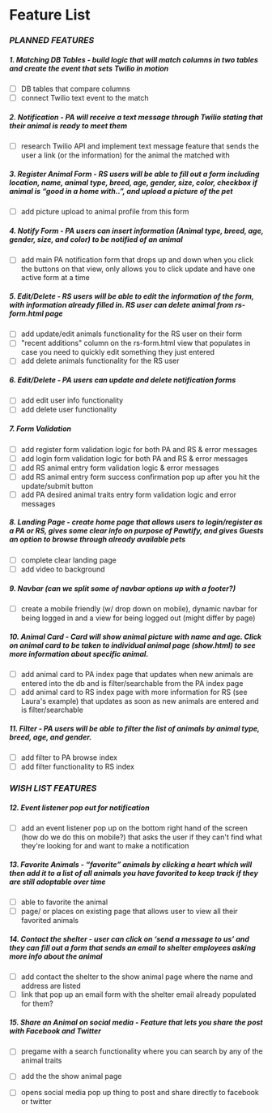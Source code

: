 # Feature List

### *PLANNED FEATURES*
##### 1. Matching DB Tables - build logic that will match columns in two tables and create the event that sets Twilio in motion
- [ ] DB tables that compare columns
- [ ] connect Twilio text event to the match
##### 2. Notification - PA will receive a text message through Twilio stating that their animal is ready to meet them
- [ ] research Twilio API and implement text message feature that sends the user a link (or the information) for the animal the matched with
##### 3. Register Animal Form - RS users will be able to fill out a form including location, name, animal type, breed, age, gender, size, color, checkbox if animal is “good in a home with..”, and upload a picture of the pet
- [ ] add picture upload to animal profile from this form
##### 4. Notify Form - PA users can insert information (Animal type, breed, age, gender, size, and color) to be notified of an animal
- [ ] add main PA notification form that drops up and down when you click the buttons on that view, only allows you to click update and have one active form at a time
##### 5. Edit/Delete - RS users will be able to edit the information of the form, with information already filled in. RS user can delete animal from rs-form.html page
- [ ] add update/edit animals functionality for the RS user on their form
- [ ] "recent additions" column on the rs-form.html view that populates in case you need to quickly edit something they just entered
- [ ] add delete animals functionality for the RS user
##### 6. Edit/Delete - PA users can update and delete notification forms 
- [ ] add edit user info functionality
- [ ] add delete user functionality
##### 7. Form Validation
- [ ] add register form validation logic for both PA and RS & error messages
- [ ] add login form validation logic for both PA and RS & error messages
- [ ] add RS animal entry form validation logic & error messages
- [ ] add RS animal entry form success confirmation pop up after you hit the update/submit button
- [ ] add PA desired animal traits entry form validation logic and error messages
##### 8. Landing Page - create home page that allows users to login/register as a PA or RS, gives some clear info on purpose of Pawtify, and gives Guests an option to browse through already available pets
- [ ] complete clear landing page
- [ ] add video to background
##### 9. Navbar (can we split some of navbar options up with a footer?)
- [ ] create a mobile friendly (w/ drop down on mobile), dynamic navbar for being logged in and a view for being logged out (might differ by page)
##### 10. Animal Card - Card will show animal picture with name and age. Click on animal card to be taken to individual animal page (show.html) to see more information about specific animal.
- [ ] add animal card to PA index page that updates when new animals are entered into the db and is filter/searchable from the PA index page
- [ ] add animal card to RS index page with more information for RS (see Laura's example) that updates as soon as new animals are entered and is filter/searchable
##### 11. Filter - PA users will be able to filter the list of animals by animal type, breed, age, and gender.
- [ ] add filter to PA browse index 
- [ ] add filter functionality to RS index

### *WISH LIST FEATURES*
##### 12. Event listener pop out for notification
- [ ] add an event listener pop up on the bottom right hand of the screen (how do we do this on mobile?) that asks the user if they can't find what they're looking for and want to make a notification
##### 13. Favorite Animals - “favorite” animals by clicking a heart which will then add it to a list of all animals you have favorited to keep track if they are still adoptable over time
- [ ] able to favorite the animal
- [ ] page/ or places on existing page that allows user to view all their favorited animals
##### 14. Contact the shelter - user can click on ‘send a message to us’ and they can fill out a form that sends an email to shelter employees asking more info about the animal
- [ ] add contact the shelter to the show animal page where the name and address are listed 
- [ ] link that pop up an email form with the shelter email already populated for them?
##### 15. Share an Animal on social media - Feature that lets you share the post with Facebook and Twitter
- [ ] pregame with a search functionality where you can search by any of the animal traits
- [ ] add the the show animal page
- [ ] opens social media pop up thing to post and share directly to facebook or twitter

 
